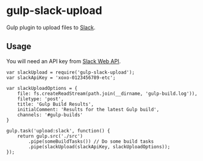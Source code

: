 # gulp-slack-upload

Gulp plugin to upload files to [Slack](http://slack.com/).

## Usage

You will need an API key from [Slack Web API](https://api.slack.com/web).

```
var slackUpload = require('gulp-slack-upload');
var slackApiKey = 'xoxo-0123456789-etc';

var slackUploadOptions = {
    file: fs.createReadStream(path.join(__dirname, 'gulp-build.log')),
    filetype: 'post',
    title: 'Gulp Build Results',
    initialComment: 'Results for the latest Gulp build',
    channels: '#gulp-builds'
}

gulp.task('upload:slack', function() {
    return gulp.src('./src')
        .pipe(someBuildTasks()) // Do some build tasks
        .pipe(slackUpload(slackApiKey, slackUploadOptions));
});
```

